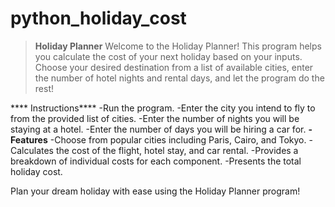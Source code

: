 # python_holiday_cost
> ****Holiday Planner****
Welcome to the Holiday Planner! This program helps you calculate the cost of your next holiday based on your inputs. Choose your desired destination from a list of available cities, enter the number of hotel nights and rental days, and let the program do the rest!

**** Instructions****
-Run the program.
-Enter the city you intend to fly to from the provided list of cities.
-Enter the number of nights you will be staying at a hotel.
-Enter the number of days you will be hiring a car for.
**- Features**
-Choose from popular cities including Paris, Cairo, and Tokyo.
-Calculates the cost of the flight, hotel stay, and car rental.
-Provides a breakdown of individual costs for each component.
-Presents the total holiday cost.

Plan your dream holiday with ease using the Holiday Planner program!
